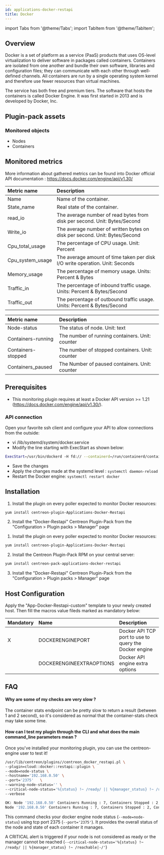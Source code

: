 ```yaml
---
id: applications-docker-restapi
title: Docker
---
```

import Tabs from '@theme/Tabs';
import TabItem from '@theme/TabItem';


## Overview

Docker is a set of platform as a service (PaaS) products that uses OS-level virtualization to deliver software in packages called containers. Containers are isolated from one another and bundle their own software, libraries and configuration files; they can communicate with each other through well-defined channels. All containers are run by a single operating system kernel and therefore use fewer resources than virtual machines.

The service has both free and premium tiers. The software that hosts the containers is called Docker Engine. It was first started in 2013 and is developed by Docker, Inc.

## Plugin-pack assets

### Monitored objects

* Nodes
* Containers

## Monitored metrics

More information about gathered metrics can be found into Docker official API documentation : https://docs.docker.com/engine/api/v1.30/

<Tabs groupId="operating-systems">
<TabItem value="ContainerUsage" label="ContainerUsage">

| Metric name      | Description                                                                  |
| :--------------- | :--------------------------------------------------------------------------- |
| Name             | Name of the container.                                                       |
| State_name       | Real state of the container.                                                 |
| read_io          | The average number of read bytes from disk per second. Unit: Bytes/Second    |
| Write_io         | The average number of written bytes on disk per second. Unit: Bytes/Second   |
| Cpu_total_usage  | The percentage of CPU usage. Unit: Percent                                   |
| Cpu_system_usage | The average amount of time taken per disk I/O write operation. Unit: Seconds |
| Memory_usage     | The percentage of memory usage. Units: Percent & Bytes                       |
| Traffic_in       | The percentage of inbound traffic usage. Units: Percent & Bytes/Second       |
| Traffic_out      | The percentage of outbound traffic usage. Units: Percent & Bytes/Second      |

</TabItem>
<TabItem value="NodesStatus" label="NodesStatus">

| Metric name        | Description                                     |
| :----------------- | :---------------------------------------------- |
| Node-status        | The status of node. Unit: text                  |
| Containers-running | The number of running containers. Unit: counter |
| Containers-stopped | The number of stopped containers. Unit: counter |
| Containers_paused  | The Number of paused containers. Unit: counter  |

</TabItem>
</Tabs>

## Prerequisites

* This monitoring plugin requires at least a Docker API version >= 1.21 (https://docs.docker.com/engine/api/v1.30/).

### API connection

Open your favorite ssh client and configure your API to allow connections from the outside:
* vi /lib/systemd/system/docker.service
* Modify the line starting with ExecStart as shown below:

```bash
ExecStart=/usr/bin/dockerd -H fd:// --containerd=/run/containerd/containerd.sock -H=tcp://0.0.0.0:2375
```

* Save the changes
* Apply the changes made at the systemd level : ```systemctl daemon-reload```
* Restart the Docker engine: ```systemctl restart docker```

## Installation

<Tabs groupId="licence-systems">
<TabItem value="online" label="Online License">

1. Install the plugin on every poller expected to monitor Docker resources:

```bash
yum install centreon-plugin-Applications-Docker-Restapi
```

2. Install the "Docker-Restapi" Centreon Plugin-Pack from the "Configuration > Plugin packs > Manager" page

</TabItem>
<TabItem value="offline" label="Offline License">

1. Install the plugin on every poller expected to monitor Docker resources:

```bash
yum install centreon-plugin-Applications-Docker-Restapi
```

2. Install the Centreon Plugin-Pack RPM on your central server:

```bash
yum install centreon-pack-applications-docker-restapi
```

3. Install the "Docker-Restapi" Centreon Plugin-Pack from the "Configuration > Plugin packs > Manager" page

</TabItem>
</Tabs>

## Host Configuration

Apply the "App-Docker-Restapi-custom" template to your newly created host. Then fill the macros value fileds marked as mandatory below:

| Mandatory | Name                     | Description                                           |
| :-------- | :----------------------- | :---------------------------------------------------- |
| X         | DOCKERENGINEPORT         | Docker API TCP port to use to query the Docker engine |
|           | DOCKERENGINEEXTRAOPTIONS | Docker API engine extra options                       |

## FAQ

#### Why are some of my checks are very slow ?

The container stats endpoint can be pretty slow to return a result (between 1 and 2 second), so it's considered as normal that the container-stats check may take some time.

#### How can I test my plugin through the CLI and what does the main command_line parameters mean ?

Once you've installed your monitoring plugin, you can use the centreon-engine user to test it!

```bash
/usr/lib/centreon/plugins//centreon_docker_restapi.pl \
--plugin=cloud::docker::restapi::plugin \
--mode=node-status \
--hostname='192.168.0.50' \
--port='2375'   \
--warning-node-status='' \
--critical-node-status='%{status} !~ /ready/ || %{manager_status} !~ /reachable|-/' \
--verbose

OK: Node '192.168.0.50' Containers Running : 7, Containers Stopped : 2, Containers Paused : 0 | 'containers_running'=7;;;0; 'containers_stopped'=2;;;0; 'containers_paused'=0;;;0;
Node '192.168.0.50' Containers Running : 7, Containers Stopped : 2, Containers Paused : 0
```

This command checks your docker engine node status (```--mode=node-status```) using tcp port 2375 (```--port='2375'```). It provides the overall status of the node and state of each container it manages.

A CRITICAL alert is triggered if your node is not considered as ready or the manager cannot be reached (```--critical-node-status='%{status} !~ /ready/ || %{manager_status} !~ /reachable|-/'```)
